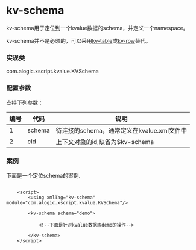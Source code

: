 kv-schema
=========

kv-schema用于定位到一个kvalue数据的schema，并定义一个namespace。

kv-schema并不是必须的，可以采用[kv-table](kv-table.md)或[kv-row](kv-row)替代。

### 实现类

com.alogic.xscript.kvalue.KVSchema


### 配置参数

支持下列参数：

| 编号 | 代码 | 说明 |
| ---- | ---- | ---- |
| 1 | schema | 待连接的schema，通常定义在kvalue.xml文件中 |
| 2 | cid | 上下文对象的id,缺省为$kv-schema |


### 案例

下面是一个定位schema的案例.

```
	
	<script>
		<using xmlTag="kv-schema" module="com.alogic.xscript.kvalue.KVSchema"/>
		
		<kv-schema schema="demo">
		
			<!--下面是针对kvalue数据库demo的操作-->
		
		</kv-schema>
	</script>
	
```